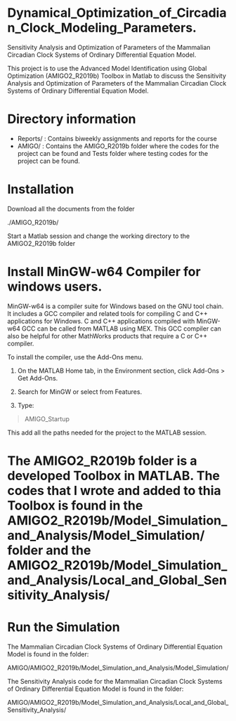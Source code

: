 # Dynamical_Optimization_of_Circadian_Clock_Modeling_Parameters.
Sensitivity Analysis and Optimization of Parameters of the Mammalian Circadian Clock Systems of Ordinary Differential Equation Model.

This project is to use the Advanced Model Identification using Global Optimization (AMIGO2_R2019b) Toolbox in Matlab to discuss the Sensitivity Analysis and Optimization of Parameters of the Mammalian Circadian Clock Systems of Ordinary Differential Equation Model.


# Directory information

- Reports/ : Contains biweekly assignments and reports for the course
- AMIGO/  : Contains the AMIGO_R2019b folder where the codes for the project can be found and Tests folder where testing codes for the project can be found.




# Installation

Download all the documents from the folder 

./AMIGO_R2019b/



Start a Matlab session and change the working directory to the AMIGO2_R2019b folder

# Install MinGW-w64 Compiler for windows users.

MinGW-w64 is a compiler suite for Windows based on the GNU tool chain. It includes a GCC compiler and related tools for compiling C and C++ applications for Windows. C and C++ applications compiled with MinGW-w64 GCC can be called from MATLAB using MEX. This GCC compiler can also be helpful for other MathWorks products that require a C or C++ compiler.

 To install the compiler, use the Add-Ons menu.

1. On the MATLAB Home tab, in the Environment section, click Add-Ons > Get Add-Ons.

2. Search for MinGW or select from Features.

3. Type:


> AMIGO_Startup

This add all the paths needed for the project to the MATLAB session.
      
# The AMIGO2_R2019b folder is a developed Toolbox in MATLAB. The codes that I wrote and added to thia Toolbox is found in the AMIGO2_R2019b/Model_Simulation_and_Analysis/Model_Simulation/  folder and the  AMIGO2_R2019b/Model_Simulation_and_Analysis/Local_and_Global_Sensitivity_Analysis/



# Run the Simulation

The  Mammalian Circadian Clock Systems of Ordinary Differential Equation Model is found in the folder:

AMIGO/AMIGO2_R2019b/Model_Simulation_and_Analysis/Model_Simulation/

The Sensitivity Analysis code for the Mammalian Circadian Clock Systems of Ordinary Differential Equation Model is found in the folder: 

AMIGO/AMIGO2_R2019b/Model_Simulation_and_Analysis/Local_and_Global_Sensitivity_Analysis/



